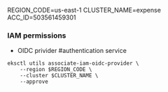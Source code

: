 
REGION_CODE=us-east-1
CLUSTER_NAME=expense
ACC_ID=503561459301

### IAM permissions
* OIDC privider  #authentication service
```
eksctl utils associate-iam-oidc-provider \
    --region $REGION_CODE \
    --cluster $CLUSTER_NAME \
    --approve
```